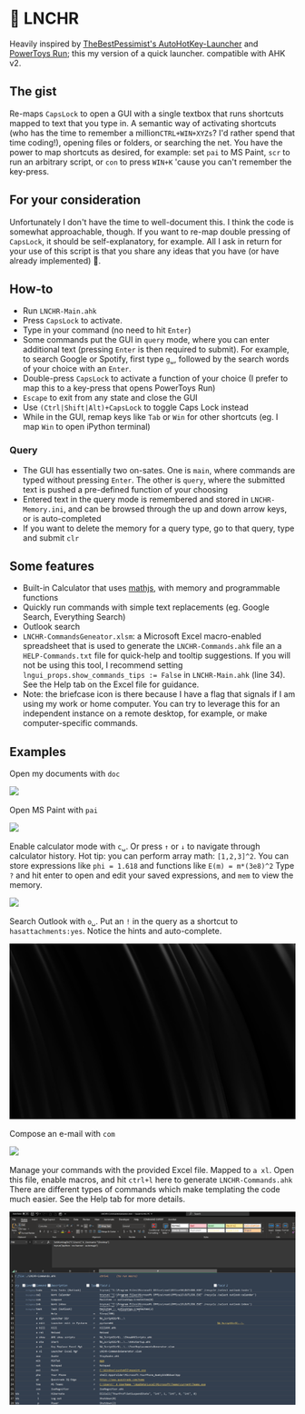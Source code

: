 # 🚀 LNCHR

Heavily inspired by [TheBestPessimist's AutoHotKey-Launcher](https://github.com/TheBestPessimist/AutoHotKey-Launcher/blob/master/README.md)
and [PowerToys Run](https://learn.microsoft.com/en-us/windows/powertoys/run); this my version of a quick launcher. compatible with AHK v2.

## The gist
Re-maps `CapsLock` to open a GUI with a single textbox that runs shortcuts mapped to text that you type in. A semantic way of activating shortcuts (who has the time to remember a million`CTRL+WIN+XYZs`? I'd rather spend that time coding!), opening files or folders, or searching the net. 
You have the power to map shortcuts as desired, for example: set `pai` to MS Paint, `scr` to run an arbitrary script, or `con` to press `WIN+K` 'cause you can't remember the key-press.


## For your consideration
Unfortunately I don't have the time to well-document this. I think the code is somewhat approachable, though. 
If you want to re-map double pressing of `CapsLock`, it should be self-explanatory, for example.
All I ask in return for your use of this script is that you share any ideas that you have (or have already implemented) 🙂.



## How-to
* Run `LNCHR-Main.ahk`
* Press `CapsLock` to activate.
* Type in your command (no need to hit `Enter`)
* Some commands put the GUI in `query` mode, where you can enter additional text (pressing `Enter` is then required to submit). For example, to search Google or Spotify, first type `g␣`, followed by the search words of your choice with an `Enter`.
* Double-press `CapsLock` to activate a function of your choice (I prefer to map this to a key-press that opens PowerToys Run)
* `Escape` to exit from any state and close the GUI
* Use `(Ctrl|Shift|Alt)+CapsLock` to toggle Caps Lock instead
* While in the GUI, remap keys like `Tab` or `Win` for other shortcuts (eg. I map `Win` to open iPython terminal)

### Query
* The GUI has essentially two on-sates. One is `main`, where commands are typed without pressing `Enter`. The other is `query`, where the submitted text is pushed a pre-defined function of your choosing
* Entered text in the query mode is remembered and stored in `LNCHR-Memory.ini`, and can be browsed through the up and down arrow keys, or is auto-completed
* If you want to delete the memory for a query type, go to that query, type and submit `clr`

## Some features
* Built-in Calculator that uses [mathjs](https://mathjs.org/docs/expressions/parsing.html), with memory and programmable functions
* Quickly run commands with simple text replacements (eg. Google Search, Everything Search)
* Outlook search
* `LNCHR-CommandsGeneator.xlsm`: a Microsoft Excel macro-enabled spreadsheet that is used to generate the `LNCHR-Commands.ahk`  file an  a `HELP-Commands.txt` file for  quick-help and tooltip suggestions. If you will not be using this tool, I recommend setting
  `lngui_props.show_commands_tips := False` in `LNCHR-Main.ahk` (line 34). See the Help tab on the Excel file for guidance.
* Note: the briefcase icon is there because I have a flag that signals if I am
using my work or home computer. You can try to leverage this for an independent instance on a remote desktop, for example, or make computer-specific commands.





## Examples

Open my documents with `doc`

![](https://github.com/kalekje/LNCHR-pub/blob/master/demo/Doc.gif)

Open MS Paint with `pai`

![](https://github.com/kalekje/LNCHR-pub/blob/master/demo/Paint.gif)

Enable calculator mode with `c␣`. Or press `↑` or `↓` to navigate through calculator history. 
Hot tip: you can perform array math: `[1,2,3]^2`. You can store expressions like `phi = 1.618` and functions like `E(m) = m*(3e8)^2`
Type `?` and hit enter to open and edit your saved expressions, and `mem` to view the memory.


![](https://github.com/kalekje/LNCHR-pub/blob/master/demo/Calc.gif)


Search Outlook with `o␣`. Put an `!` in the query as a shortcut to `hasattachments:yes`. Notice the hints and auto-complete.

![](https://github.com/kalekje/LNCHR-pub/blob/master/demo/Outlook.gif)

Compose an e-mail with `com`

![](https://github.com/kalekje/LNCHR-pub/blob/master/demo/Compose.gif)

Manage your commands with the provided Excel file. Mapped to `a xl`. Open this file, enable macros, and hit `ctrl+l` here
to generate `LNCHR-Commands.ahk` There are different types of commands which make templating the code much easier.
See the Help tab for more details.

![](https://github.com/kalekje/LNCHR-pub/blob/master/demo/XL.png)

